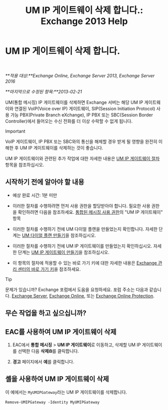﻿---
title: 'UM IP 게이트웨이 삭제 합니다.: Exchange 2013 Help'
TOCTitle: UM IP 게이트웨이 삭제 합니다.
ms:assetid: 569d3741-67dd-4597-8d28-010011be0c12
ms:mtpsurl: https://technet.microsoft.com/ko-kr/library/Aa998214(v=EXCHG.150)
ms:contentKeyID: 50483146
ms.date: 05/22/2018
mtps_version: v=EXCHG.150
ms.translationtype: MT
---

# UM IP 게이트웨이 삭제 합니다.

 

_**적용 대상:**Exchange Online, Exchange Server 2013, Exchange Server 2016_

_**마지막으로 수정된 항목:**2013-02-21_

UM(통합 메시징) IP 게이트웨이를 삭제하면 Exchange 서버는 해당 UM IP 게이트웨이와 연결된 VoIP(Voice over IP) 게이트웨이, SIP(Session Initiation Protocol) 사용 가능 PBX(Private Branch eXchange), IP PBX 또는 SBC(Session Border Controller)에서 들어오는 수신 전화를 더 이상 수락할 수 없게 됩니다.


> [!IMPORTANT]
> VoIP 게이트웨이, IP PBX 또는 SBC와의 통신을 해제할 경우 받게 될 영향을 완전히 이해한 후 UM IP 게이트웨이를 삭제하는 것이 좋습니다.



UM IP 게이트웨이와 관련된 추가 작업에 대한 자세한 내용은 [UM IP 게이트웨이 절차](um-ip-gateway-procedures-exchange-2013-help.md) 항목을 참조하십시오.

## 시작하기 전에 알아야 할 내용

  - 예상 완료 시간: 1분 미만

  - 이러한 절차를 수행하려면 먼저 사용 권한을 할당받아야 합니다. 필요한 사용 권한을 확인하려면 다음을 참조하세요. [통합된 메시징 사용 권한](unified-messaging-permissions-exchange-2013-help.md)의 "UM IP 게이트웨이" 항목

  - 이러한 절차를 수행하기 전에 UM 다이얼 플랜을 만들었는지 확인합니다. 자세한 단계는 [UM 다이얼 플랜 만들기](create-a-um-dial-plan-exchange-2013-help.md)을 참조하십시오.

  - 이러한 절차를 수행하기 전에 UM IP 게이트웨이를 만들었는지 확인하십시오. 자세한 단계는 [UM IP 게이트웨이 만들기](create-a-um-ip-gateway-exchange-2013-help.md)을 참조하십시오.

  - 이 항목의 절차에 적용할 수 있는 바로 가기 키에 대한 자세한 내용은 [Exchange 관리 센터의 바로 가기 키](keyboard-shortcuts-in-the-exchange-admin-center-exchange-online-protection-help.md)을 참조하세요.


> [!TIP]
> 문제가 있습니까? Exchange 포럼에서 도움을 요청하세요. 포럼 주소는 다음과 같습니다. <A href="https://go.microsoft.com/fwlink/p/?linkid=60612">Exchange Server</A>, <A href="https://go.microsoft.com/fwlink/p/?linkid=267542">Exchange Online</A>, 또는 <A href="https://go.microsoft.com/fwlink/p/?linkid=285351">Exchange Online Protection</A>.



## 무슨 작업을 하고 싶으십니까?

## EAC를 사용하여 UM IP 게이트웨이 삭제

1.  EAC에서 **통합 메시징** \> **UM IP 게이트웨이**로 이동하고, 삭제할 UM IP 게이트웨이를 선택한 다음 **삭제**![삭제 아이콘](images/Dd979797.14f639f6-61e8-4418-bbfb-0db14de9d2f5(EXCHG.150).gif "삭제 아이콘")를 클릭합니다.

2.  **경고** 페이지에서 **예**를 클릭합니다.

## 셸을 사용하여 UM IP 게이트웨이 삭제

이 예에서는 `MyUMIPGateway`라는 UM IP 게이트웨이를 삭제합니다.

    Remove-UMIPGateway -Identity MyUMIPGateway

